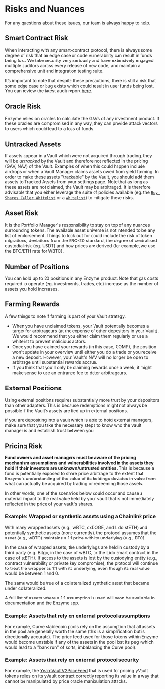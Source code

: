 # Risks and Nuances

For any questions about these issues, our team is always happy to [help](https://t.me/enzymefinance).

## Smart Contract Risk

When interacting with any smart-contract protocol, there is always some degree of risk that an edge case or code vulnerability can result in funds being lost. We take security very seriously and have extensively engaged multiple auditors across every release of new code, and maintain a comprehensive unit and integration testing suite.&#x20;

It’s important to note that despite these precautions, there is still a risk that some edge case or bug exists which could result in user funds being lost. You can review the latest audit report [here](https://audit.enzyme.finance).

## Oracle Risk

Enzyme relies on oracles to calculate the GAVs of any investment product. If these oracles are compromised in any way, they can provide attack vectors to users which could lead to a loss of funds.

## Untracked Assets

If assets appear in a Vault which were not acquired through trading, they will be _untracked_ by the Vault and therefore not reflected in the pricing (GAV, NAV) of the Vault. Examples of when this could happen include airdrops or when a Vault Manager claims assets owed from yield farming. In order to make these assets "trackable" by the Vault, you should add them assets to Tracked Assets from your settings page. Note that as long as these assets are not claimed, the Vault may be arbitraged. It is therefore advisable that you either leverage the suite of policies available (eg. the [`Buy Shares Caller Whitelist`](https://app.gitbook.com/@avantgarde-finance/s/user-docs/\~/drafts/-MUCyoZBRNvCvYovCwoq/managers/setup/investments-advanced) or a [`whitelist`](https://app.gitbook.com/@avantgarde-finance/s/user-docs/\~/drafts/-MUCyoZBRNvCvYovCwoq/managers/setup/investments)) to mitigate these risks.

## Asset Risk

It is the Portfolio Manager's responsibility to stay on top of any nuances surrounding tokens. The available asset universe is not intended to be any list of endorsement. Things to look out for could include the risk of token migrations, deviations from the ERC-20 standard, the degree of centralised custodial risk (eg. USDT) and how prices are derived (for example, we use the BTC/ETH rate for WBTC).&#x20;

## Number of Positions

You can hold up to 20 positions in any Enzyme product. Note that gas costs required to operate (eg. investments, trades, etc) increase as the number of assets you hold increases.

## Farming Rewards

A few things to note if farming is part of your Vault strategy.

* When you have unclaimed tokens, your Vault potentially becomes a target for arbitrageurs (at the expense of other depositors in your Vault). We would recommend that you either claim them regularly or use a whitelist to prevent malicious actors.
* Once you have claimed your rewards (in this case, COMP), the position won't update in your overview until either you do a trade or you receive a new deposit. However, your Vault's NAV will no longer be open to arbitrage until substantial rewards accrue.
* If you think that you'll only be claiming rewards once a week, it might make sense to use an entrance fee to deter arbitrageurs.

## External Positions

Using external positions requires substantially more trust by your depositors than other adapters. This is because redemptions might not always be possible if the Vault’s assets are tied up in external positions.

If you are depositing into a vault which is able to hold external managers, make sure that you take the necessary steps to know who the vault manager is and establish trust between you.

## Pricing Risk

**Fund owners and asset managers must be aware of the pricing mechanism assumptions and vulnerabilities involved in the assets they hold if their investors are unknown/untrusted entities.** This is because a fund is potentially exposed to share price arbitrage to the extent that Enzyme's understanding of the value of its holdings deviates in value from what can actually be acquired by trading or redeeming those assets.&#x20;

In other words, one of the scenarios below could occur and cause a material impact to the real value held by your vault that is not immediately reflected in the price of your vault's shares.

### Example: Wrapped or synthetic assets using a Chainlink price

With many wrapped assets (e.g., wBTC, cxDOGE, and Lido stETH) and potentially synthetic assets (none currently), the protocol assumes that the asset (e.g., wBTC) maintains a 1:1 price with its underlying (e.g., BTC).

In the case of wrapped assets, the underlyings are held in custody by a third party (e.g. Bitgo, in the case of wBTC, or the Lido smart contract in the case of stETH). If access to the assets is lost by the custodying entity (e.g., contract vulnerability or private key compromise), the protocol will continue to treat the wrapper as 1:1 with its underlying, even though its real value would be between 1 and 0.

The same would be true of a collateralized synthetic asset that became under collateralized.

A full list of assets where a 1:1 assumption is used will soon be available in documentation and the Enzyme app.

### Example: Assets that rely on external protocol assumptions

For example, Curve stablecoin pools rely on the assumption that all assets in the pool are generally worth the same (this is a simplification but is directionally accurate). The price feed used for those tokens within Enzyme would become unstable if any of the assets in the pool lost its peg (which would lead to a "bank run" of sorts, imbalancing the Curve pool).

### Example: Assets that rely on external protocol security

For example, the [YearnVaultV2PriceFeed](broken-reference) that is used for pricing yVault tokens relies on its yVault contract correctly reporting its value in a way that cannot be manipulated by price oracle manipulation attacks.
